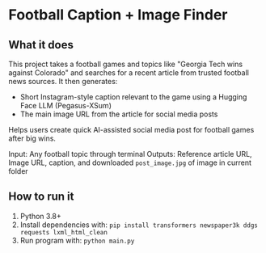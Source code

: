 # Football Caption + Image Finder

## What it does
This project takes a football games and topics like "Georgia Tech wins against Colorado" and searches for a recent article from trusted football news sources. It then generates:  
- Short Instagram-style caption relevant to the game using a Hugging Face LLM (Pegasus-XSum)  
- The main image URL from the article for social media posts  

Helps users create quick AI-assisted social media post for football games after big wins.

Input: Any football topic through terminal
Outputs: Reference article URL, Image URL, caption, and downloaded `post_image.jpg` of image in current folder

## How to run it
1. Python 3.8+
2. Install dependencies with:
`pip install transformers newspaper3k ddgs requests lxml_html_clean`
3. Run program with:
`python main.py`
